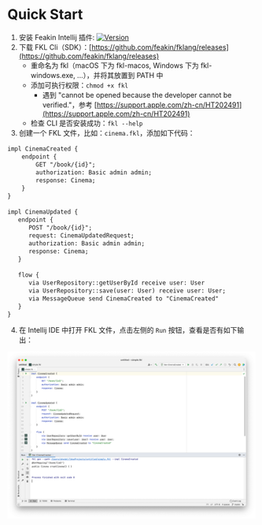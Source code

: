 # Quick Start

1. 安装 Feakin Intellij 插件: [![Version](https://img.shields.io/jetbrains/plugin/v/20026-feakin.svg)](https://plugins.jetbrains.com/plugin/20026-feakin)
2. 下载 FKL Cli（SDK）：[https://github.com/feakin/fklang/releases](https://github.com/feakin/fklang/releases)
    - 重命名为 fkl（macOS 下为 fkl-macos, Windows 下为 fkl-windows.exe, ...），并将其放置到 PATH 中
    - 添加可执行权限：`chmod +x fkl`
      - 遇到 "cannot be opened because the developer cannot be verified."，参考 [https://support.apple.com/zh-cn/HT202491](https://support.apple.com/zh-cn/HT202491)
    - 检查 CLI 是否安装成功：`fkl --help`
3. 创建一个 FKL 文件，比如：`cinema.fkl`，添加如下代码：
```feakin
impl CinemaCreated {
    endpoint {
        GET "/book/{id}";
        authorization: Basic admin admin;
        response: Cinema;
    }
}

impl CinemaUpdated {
   endpoint {
      POST "/book/{id}";
      request: CinemaUpdatedRequest;
      authorization: Basic admin admin;
      response: Cinema;
   }

   flow {
      via UserRepository::getUserById receive user: User
      via UserRepository::save(user: User) receive user: User;
      via MessageQueue send CinemaCreated to "CinemaCreated"
   }
}
```
4. 在 Intellij IDE 中打开 FKL 文件，点击左侧的 `Run` 按钮，查看是否有如下输出：

![Feakin Impl Sample](../images/feakin-intellij-plugin.png)
